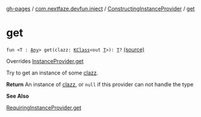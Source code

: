 [gh-pages](../../index.md) / [com.nextfaze.devfun.inject](../index.md) / [ConstructingInstanceProvider](index.md) / [get](./get.md)

# get

`fun <T : `[`Any`](https://kotlinlang.org/api/latest/jvm/stdlib/kotlin/-any/index.html)`> get(clazz: `[`KClass`](https://kotlinlang.org/api/latest/jvm/stdlib/kotlin.reflect/-k-class/index.html)`<out `[`T`](get.md#T)`>): `[`T`](get.md#T)`?` [(source)](https://github.com/NextFaze/dev-fun/tree/master/devfun/src/main/java/com/nextfaze/devfun/inject/InstanceProviders.kt#L150)

Overrides [InstanceProvider.get](../-instance-provider/get.md)

Try to get an instance of some [clazz](get.md#com.nextfaze.devfun.inject.ConstructingInstanceProvider$get(kotlin.reflect.KClass((com.nextfaze.devfun.inject.ConstructingInstanceProvider.get.T)))/clazz).

**Return**
An instance of [clazz](get.md#com.nextfaze.devfun.inject.ConstructingInstanceProvider$get(kotlin.reflect.KClass((com.nextfaze.devfun.inject.ConstructingInstanceProvider.get.T)))/clazz), or `null` if this provider can not handle the type

**See Also**

[RequiringInstanceProvider.get](../-requiring-instance-provider/get.md)

